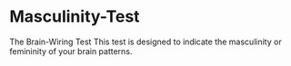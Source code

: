 # Masculinity-Test
The Brain-Wiring Test This test is designed to indicate the masculinity or  femininity of your brain patterns. 
